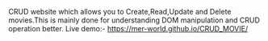 CRUD website which allows you to Create,Read,Update and Delete movies.This is mainly done for understanding DOM manipulation and CRUD operation better.
Live demo:- https://mer-world.github.io/CRUD_MOVIE/
